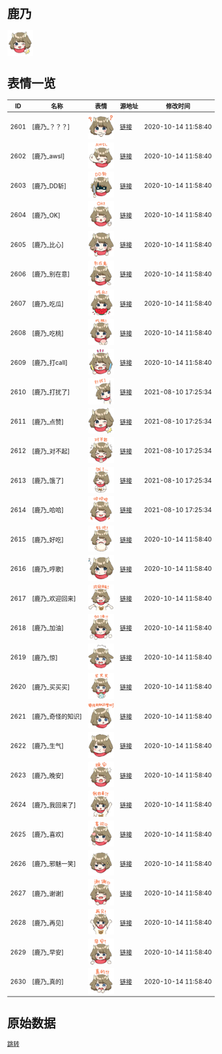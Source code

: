 # 鹿乃

<img src="./cover.png" height="60" alt="cover" />

# 表情一览

|ID|名称|表情|源地址|修改时间|
|----|----|----|----|----|
|2601|[鹿乃_？？？]|<img src="./pic/002601_%5B鹿乃_？？？%5D.png" height="60" alt="？？？"/>|[链接](http://i0.hdslb.com/bfs/emote/502817b928fde334b35425827064258a604579c4.png)|2020-10-14 11:58:40|
|2602|[鹿乃_awsl]|<img src="./pic/002602_%5B鹿乃_awsl%5D.png" height="60" alt="awsl"/>|[链接](http://i0.hdslb.com/bfs/emote/ad8ae99242c30893ab71b1219c3d8f1e9040e5e7.png)|2020-10-14 11:58:40|
|2603|[鹿乃_DD斩]|<img src="./pic/002603_%5B鹿乃_DD斩%5D.png" height="60" alt="DD斩"/>|[链接](http://i0.hdslb.com/bfs/emote/b679f56e9784a37eeef17fd7e8136e0aefe25414.png)|2020-10-14 11:58:40|
|2604|[鹿乃_OK]|<img src="./pic/002604_%5B鹿乃_OK%5D.png" height="60" alt="OK"/>|[链接](http://i0.hdslb.com/bfs/emote/5cef9b3abccf0136eba60e8435dc0cc840aa346b.png)|2020-10-14 11:58:40|
|2605|[鹿乃_比心]|<img src="./pic/002605_%5B鹿乃_比心%5D.png" height="60" alt="比心"/>|[链接](http://i0.hdslb.com/bfs/emote/cb89f937ccaeef13865e8db9d894da89c1c9d623.png)|2020-10-14 11:58:40|
|2606|[鹿乃_别在意]|<img src="./pic/002606_%5B鹿乃_别在意%5D.png" height="60" alt="别在意"/>|[链接](http://i0.hdslb.com/bfs/emote/0890fe596a75f191c415f13b6ba1df1bc4476ce3.png)|2020-10-14 11:58:40|
|2607|[鹿乃_吃瓜]|<img src="./pic/002607_%5B鹿乃_吃瓜%5D.png" height="60" alt="吃瓜"/>|[链接](http://i0.hdslb.com/bfs/emote/22a727ae7222945e39a7c0d8309040aa6cf7e52e.png)|2020-10-14 11:58:40|
|2608|[鹿乃_吃桃]|<img src="./pic/002608_%5B鹿乃_吃桃%5D.png" height="60" alt="吃桃"/>|[链接](http://i0.hdslb.com/bfs/emote/193313c1722c67d0a96319f46c8fae2962b1ef87.png)|2020-10-14 11:58:40|
|2609|[鹿乃_打call]|<img src="./pic/002609_%5B鹿乃_打call%5D.png" height="60" alt="打call"/>|[链接](http://i0.hdslb.com/bfs/emote/3152d83475c03d08a7862321a13ba1a85c65ee21.png)|2020-10-14 11:58:40|
|2610|[鹿乃_打扰了]|<img src="./pic/002610_%5B鹿乃_打扰了%5D.png" height="60" alt="打扰了"/>|[链接](http://i0.hdslb.com/bfs/emote/7f99e8ee32fa081f183a25f7993fd7777aa69b4c.png)|2021-08-10 17:25:34|
|2611|[鹿乃_点赞]|<img src="./pic/002611_%5B鹿乃_点赞%5D.png" height="60" alt="点赞"/>|[链接](http://i0.hdslb.com/bfs/emote/be3f3d478f961e50266b91bc32d59420a71667c0.png)|2021-08-10 17:25:34|
|2612|[鹿乃_对不起]|<img src="./pic/002612_%5B鹿乃_对不起%5D.png" height="60" alt="对不起"/>|[链接](http://i0.hdslb.com/bfs/emote/009ee0707e1bea597a14e93e90a9dd010683128b.png)|2021-08-10 17:25:34|
|2613|[鹿乃_饿了]|<img src="./pic/002613_%5B鹿乃_饿了%5D.png" height="60" alt="饿了"/>|[链接](http://i0.hdslb.com/bfs/emote/f09bee2dc540d1d375b4bd51ab885734945e1e09.png)|2021-08-10 17:25:34|
|2614|[鹿乃_哈哈]|<img src="./pic/002614_%5B鹿乃_哈哈%5D.png" height="60" alt="哈哈"/>|[链接](http://i0.hdslb.com/bfs/emote/7e16431075f0656f9b86d211b6dd39a5d35aa5c7.png)|2021-08-10 17:25:34|
|2615|[鹿乃_好吃]|<img src="./pic/002615_%5B鹿乃_好吃%5D.png" height="60" alt="好吃"/>|[链接](http://i0.hdslb.com/bfs/emote/976d781ff701e716aa6e16e443d07de77f1e9bf5.png)|2020-10-14 11:58:40|
|2616|[鹿乃_哼歌]|<img src="./pic/002616_%5B鹿乃_哼歌%5D.png" height="60" alt="哼歌"/>|[链接](http://i0.hdslb.com/bfs/emote/b56e39de490efb6be652b138ee59d7767686b897.png)|2020-10-14 11:58:40|
|2617|[鹿乃_欢迎回来]|<img src="./pic/002617_%5B鹿乃_欢迎回来%5D.png" height="60" alt="欢迎回来"/>|[链接](http://i0.hdslb.com/bfs/emote/0a735b7bcfcb59ed23b1166122e974b4def96ab5.png)|2020-10-14 11:58:40|
|2618|[鹿乃_加油]|<img src="./pic/002618_%5B鹿乃_加油%5D.png" height="60" alt="加油"/>|[链接](http://i0.hdslb.com/bfs/emote/bcfaad00596cbb6164ff59a5587f6591c17b51b4.png)|2020-10-14 11:58:40|
|2619|[鹿乃_惊]|<img src="./pic/002619_%5B鹿乃_惊%5D.png" height="60" alt="惊"/>|[链接](http://i0.hdslb.com/bfs/emote/a5b3c34716d67fde980a18519d8be773f16f8072.png)|2020-10-14 11:58:40|
|2620|[鹿乃_买买买]|<img src="./pic/002620_%5B鹿乃_买买买%5D.png" height="60" alt="买买买"/>|[链接](http://i0.hdslb.com/bfs/emote/37fa6aeb13408b854bf13979b5a06918c30d5c02.png)|2020-10-14 11:58:40|
|2621|[鹿乃_奇怪的知识]|<img src="./pic/002621_%5B鹿乃_奇怪的知识%5D.png" height="60" alt="奇怪的知识"/>|[链接](http://i0.hdslb.com/bfs/emote/38b18fa6d102b0d0ed430c4e16c60e224f34bf07.png)|2020-10-14 11:58:40|
|2622|[鹿乃_生气]|<img src="./pic/002622_%5B鹿乃_生气%5D.png" height="60" alt="生气"/>|[链接](http://i0.hdslb.com/bfs/emote/a435d87d5d33ff16cb6c7c0e97f8de1348fec9a2.png)|2020-10-14 11:58:40|
|2623|[鹿乃_晚安]|<img src="./pic/002623_%5B鹿乃_晚安%5D.png" height="60" alt="晚安"/>|[链接](http://i0.hdslb.com/bfs/emote/7e89ab8794d563a65446b9fcd1df6fe8a7cd3496.png)|2020-10-14 11:58:40|
|2624|[鹿乃_我回来了]|<img src="./pic/002624_%5B鹿乃_我回来了%5D.png" height="60" alt="我回来了"/>|[链接](http://i0.hdslb.com/bfs/emote/c003a594bb224caae0e2ab29d99991cf4fedb8e7.png)|2020-10-14 11:58:40|
|2625|[鹿乃_喜欢]|<img src="./pic/002625_%5B鹿乃_喜欢%5D.png" height="60" alt="喜欢"/>|[链接](http://i0.hdslb.com/bfs/emote/60b42d1be3c13dbb0403526508d3368dcad2766b.png)|2020-10-14 11:58:40|
|2626|[鹿乃_邪魅一笑]|<img src="./pic/002626_%5B鹿乃_邪魅一笑%5D.png" height="60" alt="邪魅一笑"/>|[链接](http://i0.hdslb.com/bfs/emote/51e3c0440ded232e576b1b00e5cc3fb46944308f.png)|2020-10-14 11:58:40|
|2627|[鹿乃_谢谢]|<img src="./pic/002627_%5B鹿乃_谢谢%5D.png" height="60" alt="谢谢"/>|[链接](http://i0.hdslb.com/bfs/emote/e22bab597ed1ca3dc6a1c7c88759f1531ce920a6.png)|2020-10-14 11:58:40|
|2628|[鹿乃_再见]|<img src="./pic/002628_%5B鹿乃_再见%5D.png" height="60" alt="再见"/>|[链接](http://i0.hdslb.com/bfs/emote/257066047f20bb4df5cecdfaffde5c9928b5ede7.png)|2020-10-14 11:58:40|
|2629|[鹿乃_早安]|<img src="./pic/002629_%5B鹿乃_早安%5D.png" height="60" alt="早安"/>|[链接](http://i0.hdslb.com/bfs/emote/f4687445d085cea242c917b9fd6a11d8e3e4a462.png)|2020-10-14 11:58:40|
|2630|[鹿乃_真的]|<img src="./pic/002630_%5B鹿乃_真的%5D.png" height="60" alt="真的"/>|[链接](http://i0.hdslb.com/bfs/emote/41a79d3f85a3332f4d7197beee55ca14795a3b56.png)|2020-10-14 11:58:40|

# 原始数据

[跳转](./raw.json)

